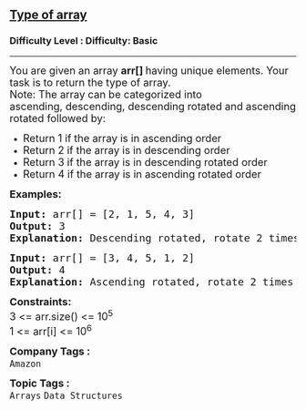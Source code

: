 <h2><a href="https://www.geeksforgeeks.org/problems/type-of-array4605/1?page=1&category=Arrays&company=Amazon,Microsoft,Google&difficulty=Basic&sortBy=submissions">Type of array</a></h2><h3>Difficulty Level : Difficulty: Basic</h3><hr><div class="problems_problem_content__Xm_eO"><p><span style="font-size: 18px;">You are given an array <strong>arr[] </strong>having unique elements. Your task is to r</span><span style="font-size: 18px;">eturn the type of array.<br></span><span style="font-size: 18px;">Note: The array can be categorized into </span><span style="font-size: 18px;">ascending,&nbsp;</span><span style="font-size: 18px;">descending,&nbsp;</span><span style="font-size: 18px;">descending rotated and a</span><span style="font-size: 18px;">scending rotated followed by:</span></p>
<ul>
<li><span style="font-size: 18px;">Return 1 if the array is in ascending order</span></li>
<li><span style="font-size: 18px;">Return 2 if the array is in descending order</span></li>
<li><span style="font-size: 18px;">Return 3 if the array is in descending rotated order</span></li>
<li><span style="font-size: 18px;">Return 4 if the array is in ascending rotated order</span></li>
</ul>
<p><strong><span style="font-size: 18px;">Examples:</span></strong></p>
<pre><span style="font-size: 18px;"><strong>Input: </strong>arr[] = [2, 1, 5, 4, 3]
<strong>Output: </strong>3
<strong>Explanation: </strong>Descending rotated, rotate 2 times left.</span></pre>
<pre><span style="font-size: 18px;"><strong>Input: </strong>arr[] = [3, 4, 5, 1, 2]
<strong>Output: </strong>4
<strong>Explanation: </strong>Ascending rotated, rotate 2 times right. </span></pre>
<p><span style="font-size: 18px;"><strong>Constraints:</strong><br>3 &lt;= arr.size() &lt;= 10<sup>5</sup><br>1 &lt;= arr[i] &lt;= 10<sup>6</sup></span></p></div><p><span style=font-size:18px><strong>Company Tags : </strong><br><code>Amazon</code>&nbsp;<br><p><span style=font-size:18px><strong>Topic Tags : </strong><br><code>Arrays</code>&nbsp;<code>Data Structures</code>&nbsp;